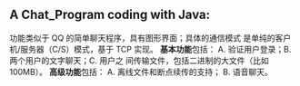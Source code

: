 ## A Chat_Program coding with Java:

功能类似于 QQ 的简单聊天程序，具有图形界面；具体的通信模式 是单纯的客户机/服务器（C/S）模式，基于 TCP 实现。
**基本功能**包括： A. 验证用户登录；B. 两个用户的文字聊天；C. 用户之 间传输文件，包括二进制的大文件（比如 100MB）。
**高级功能**包括： A. 离线文件和断点续传的支持； B. 语音聊天。
